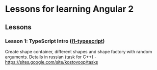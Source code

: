 # Lessons for learning Angular 2

## Lessons

### Lesson 1: TypeScript Intro ([l1-typescript](https://github.com/sergey-trotsyuk/learn-angular2/tree/l1-typescript))

Create shape container, different shapes and shape factory with random arguments. Details in russian (task for C++) - https://sites.google.com/site/kostovoop/tasks  
